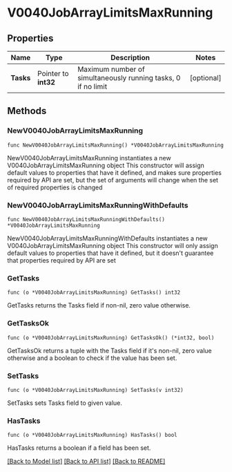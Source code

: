 # V0040JobArrayLimitsMaxRunning

## Properties

Name | Type | Description | Notes
------------ | ------------- | ------------- | -------------
**Tasks** | Pointer to **int32** | Maximum number of simultaneously running tasks, 0 if no limit | [optional] 

## Methods

### NewV0040JobArrayLimitsMaxRunning

`func NewV0040JobArrayLimitsMaxRunning() *V0040JobArrayLimitsMaxRunning`

NewV0040JobArrayLimitsMaxRunning instantiates a new V0040JobArrayLimitsMaxRunning object
This constructor will assign default values to properties that have it defined,
and makes sure properties required by API are set, but the set of arguments
will change when the set of required properties is changed

### NewV0040JobArrayLimitsMaxRunningWithDefaults

`func NewV0040JobArrayLimitsMaxRunningWithDefaults() *V0040JobArrayLimitsMaxRunning`

NewV0040JobArrayLimitsMaxRunningWithDefaults instantiates a new V0040JobArrayLimitsMaxRunning object
This constructor will only assign default values to properties that have it defined,
but it doesn't guarantee that properties required by API are set

### GetTasks

`func (o *V0040JobArrayLimitsMaxRunning) GetTasks() int32`

GetTasks returns the Tasks field if non-nil, zero value otherwise.

### GetTasksOk

`func (o *V0040JobArrayLimitsMaxRunning) GetTasksOk() (*int32, bool)`

GetTasksOk returns a tuple with the Tasks field if it's non-nil, zero value otherwise
and a boolean to check if the value has been set.

### SetTasks

`func (o *V0040JobArrayLimitsMaxRunning) SetTasks(v int32)`

SetTasks sets Tasks field to given value.

### HasTasks

`func (o *V0040JobArrayLimitsMaxRunning) HasTasks() bool`

HasTasks returns a boolean if a field has been set.


[[Back to Model list]](../README.md#documentation-for-models) [[Back to API list]](../README.md#documentation-for-api-endpoints) [[Back to README]](../README.md)


